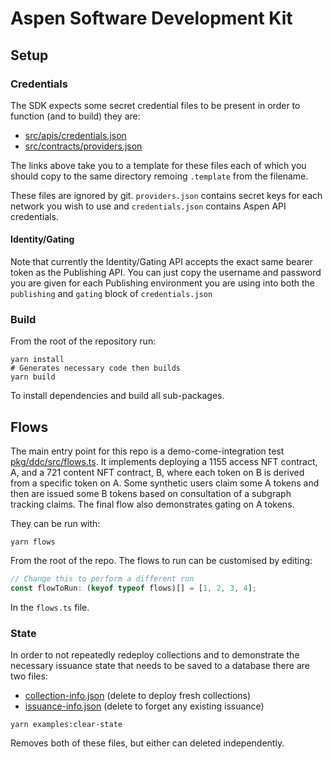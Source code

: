 # Aspen Software Development Kit

[//]: # 'TODO: update...'

## Setup

### Credentials

[//]: # 'TODO: change how this works so files are located in examples project'

The SDK expects some secret credential files to be present in order to function (and to build) they are:

- [src/apis/credentials.json](sdk/src/apis/credentials.template.json)
- [src/contracts/providers.json](sdk/src/contracts/providers.template.json)

The links above take you to a template for these files each of which you should copy to the same directory remoing `.template` from the filename.

These files are ignored by git. `providers.json` contains secret keys for each network you wish to use and `credentials.json` contains Aspen API credentials.

#### Identity/Gating

Note that currently the Identity/Gating API accepts the exact same bearer token as the Publishing API. You can just copy the username and password you are given for each Publishing environment you are using into both the `publishing` and `gating` block of `credentials.json`

### Build

From the root of the repository run:

```shell
yarn install
# Generates necessary code then builds
yarn build
```

To install dependencies and build all sub-packages.

## Flows

The main entry point for this repo is a demo-come-integration test [pkg/ddc/src/flows.ts](src/ddc/src/flows.ts). It implements deploying a 1155 access NFT contract, A, and a 721 content NFT contract, B, where each token on B is derived from a specific token on A. Some synthetic users claim some A tokens and then are issued some B tokens based on consultation of a subgraph tracking claims. The final flow also demonstrates gating on A tokens.

They can be run with:

```shell
yarn flows
```

From the root of the repo. The flows to run can be customised by editing:

```typescript
// Change this to perform a different run
const flowToRun: (keyof typeof flows)[] = [1, 2, 3, 4];
```

In the `flows.ts` file.

### State

In order to not repeatedly redeploy collections and to demonstrate the necessary issuance state that needs to be saved to a database there are two files:

- [collection-info.json](examples/flows/collection-info.json) (delete to deploy fresh collections)
- [issuance-info.json](examples/flows/issuance-info.json) (delete to forget any existing issuance)

```shell
yarn examples:clear-state
```

Removes both of these files, but either can deleted independently.
